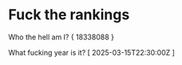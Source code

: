 # Fuck the rankings

Who the hell am I?
{ 18338088 }

What fucking year is it?
[ 2025-03-15T22:30:00Z ]
